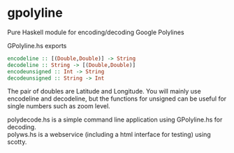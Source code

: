 gpolyline
=========

Pure Haskell module for encoding/decoding Google Polylines

GPolyline.hs exports

```haskell
encodeline :: [(Double,Double)] -> String
decodeline :: String -> [(Double,Double)]
encodeunsigned :: Int -> String
decodeunsigned :: String -> Int
```

The pair of doubles are Latitude and Longitude. You will mainly use encodeline and decodeline, but the functions for unsigned can be useful for single numbers such as zoom level.

polydecode.hs is a simple command line application using GPolyline.hs for decoding.  
polyws.hs is a webservice (including a html interface for testing) using scotty.
